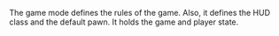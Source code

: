 The game mode defines the rules of the game. Also, it defines the HUD class and the default pawn. It holds the game and player state.